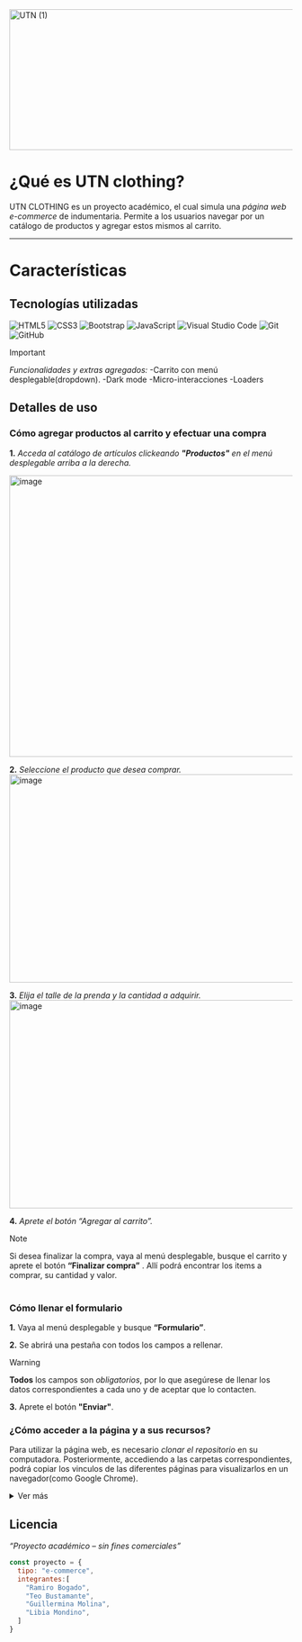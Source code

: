 <img width="1000" height="250" alt="UTN (1)" src="https://github.com/user-attachments/assets/22cfdcd5-c685-4efa-ac46-797ad183aca8" />

# ¿Qué es UTN clothing?
UTN CLOTHING es un proyecto académico, el cual simula una *página web e-commerce* de indumentaria. Permite a los usuarios navegar por un catálogo de productos y agregar estos mismos al carrito. 

---------------
# Características

## Tecnologías utilizadas

![HTML5](https://img.shields.io/badge/html5-%23E34F26.svg?style=for-the-badge&logo=html5&logoColor=white)
![CSS3](https://img.shields.io/badge/css3-%231572B6.svg?style=for-the-badge&logo=css3&logoColor=white)
![Bootstrap](https://img.shields.io/badge/bootstrap-%238511FA.svg?style=for-the-badge&logo=bootstrap&logoColor=white)
![JavaScript](https://img.shields.io/badge/javascript-%23323330.svg?style=for-the-badge&logo=javascript&logoColor=%23F7DF1E)
![Visual Studio Code](https://img.shields.io/badge/Visual%20Studio%20Code-0078d7.svg?style=for-the-badge&logo=visual-studio-code&logoColor=white)
![Git](https://img.shields.io/badge/git-%23F05033.svg?style=for-the-badge&logo=git&logoColor=white)
![GitHub](https://img.shields.io/badge/github-%23121011.svg?style=for-the-badge&logo=github&logoColor=white)

> [!IMPORTANT]
> *Funcionalidades y extras agregados:* 
> -Carrito con menú desplegable(dropdown).
> -Dark mode
> -Micro-interacciones
> -Loaders 

## Detalles de uso
### Cómo agregar productos al carrito y efectuar una compra

**1.** *Acceda al catálogo de artículos clickeando **"Productos"** en el menú desplegable arriba a la derecha.*

<img width="700" height="500" alt="image" src="https://github.com/user-attachments/assets/b0e723a3-1cbf-4578-9580-4e7edac3c7ee" />

**2.** *Seleccione el producto que desea comprar.*
<img width="700" height="370" alt="image" src="https://github.com/user-attachments/assets/2d6e0d31-f49f-4b37-989c-1f9e6aaaa77d" />

**3.** *Elija el talle de la prenda y la cantidad a adquirir.*
<img width="700" height="370" alt="image" src="https://github.com/user-attachments/assets/76b81b56-c713-446d-8162-e74ae7837660" />


**4.** *Aprete el botón “Agregar al carrito”.*

> [!NOTE]
> Si desea finalizar la compra, vaya al menú desplegable, busque el carrito y aprete el botón **“Finalizar compra”** . Allí podrá encontrar los items a comprar, su cantidad y valor.
<br><br>
### Cómo llenar el formulario

**1.** Vaya al menú desplegable y busque **“Formulario”**.

**2.** Se abrirá una pestaña con todos los campos a rellenar.
> [!WARNING]
> **Todos** los campos son *obligatorios*, por lo que asegúrese de llenar los datos correspondientes a cada uno y de aceptar que lo contacten. 


**3.** Aprete el botón **"Enviar"**.



### ¿Cómo acceder a la página y a sus recursos?
Para utilizar la página web, es necesario *clonar el repositorio* en su computadora. Posteriormente, accediendo a las carpetas correspondientes, podrá copiar los vinculos de las diferentes páginas para visualizarlos en un navegador(como Google Chrome).
<details>
  <summary>Ver más</summary>
   *Si desea más información, vaya a "Preguntas frecuentes".*
</details>

## Licencia
*“Proyecto académico – sin fines comerciales”*
```javascript
const proyecto = {
  tipo: "e-commerce",
  integrantes:[
    "Ramiro Bogado",
    "Teo Bustamante",
    "Guillermina Molina",
    "Libia Mondino",
  ]
}
```



